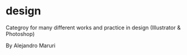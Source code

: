 # design

Categroy for many different works and practice in design (Illustrator & Photoshop)


By Alejandro Maruri
